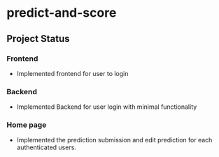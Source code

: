 # predict-and-score

## Project Status

### Frontend
- Implemented frontend for user to login

### Backend
- Implemented Backend for user login with minimal functionality

### Home page
- Implemented the prediction submission and edit prediction for each authenticated users.
